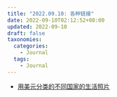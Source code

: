 ```yaml
---
title: "2022.09.10: 各种链接"
date: 2022-09-10T02:12:52+08:00
updated: 2022-09-10
draft: false
taxonomies:
  categories:
    - Journal
  tags:
    - Journal
---
```


- [用美元分类的不同国家的生活照片](https://www.gapminder.org/dollar-street)
